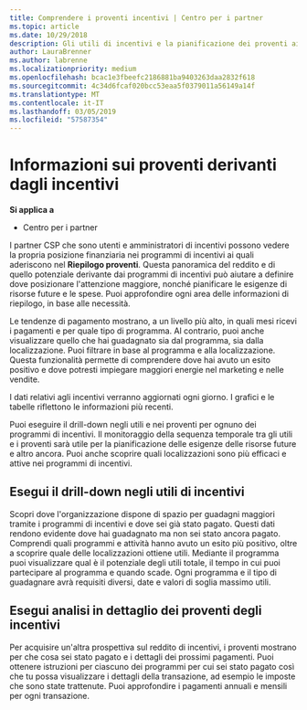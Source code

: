 ```yaml
---
title: Comprendere i proventi incentivi | Centro per i partner
ms.topic: article
ms.date: 10/29/2018
description: Gli utili di incentivi e la pianificazione dei proventi aiuterà la pianificazione futura.
author: LauraBrenner
ms.author: labrenne
ms.localizationpriority: medium
ms.openlocfilehash: bcac1e3fbeefc2186881ba9403263daa2832f618
ms.sourcegitcommit: 4c34d6fcaf020bcc53eaa5f0379011a56149a14f
ms.translationtype: MT
ms.contentlocale: it-IT
ms.lasthandoff: 03/05/2019
ms.locfileid: "57587354"
---
```

# <a name="understand-your-incentive-payouts"></a>Informazioni sui proventi derivanti dagli incentivi

**Si applica a**

-  Centro per i partner


I partner CSP che sono utenti e amministratori di incentivi possono vedere la propria posizione finanziaria nei programmi di incentivi ai quali aderiscono nel **Riepilogo proventi**. Questa panoramica del reddito e di quello potenziale derivante dai programmi di incentivi può aiutare a definire dove posizionare l'attenzione maggiore, nonché pianificare le esigenze di risorse future e le spese. Puoi approfondire ogni area delle informazioni di riepilogo, in base alle necessità. 

Le tendenze di pagamento mostrano, a un livello più alto, in quali mesi ricevi i pagamenti e per quale tipo di programma. Al contrario, puoi anche visualizzare quello che hai guadagnato sia dal programma, sia dalla localizzazione. Puoi filtrare in base al programma e alla localizzazione. Questa funzionalità permette di comprendere dove hai avuto un esito positivo e dove potresti impiegare maggiori energie nel marketing e nelle vendite.

I dati relativi agli incentivi verranno aggiornati ogni giorno. I grafici e le tabelle riflettono le informazioni più recenti.

Puoi eseguire il drill-down negli utili e nei proventi per ognuno dei programmi di incentivi. Il monitoraggio della sequenza temporale tra gli utili e i proventi sarà utile per la pianificazione delle esigenze delle risorse future e altro ancora. Puoi anche scoprire quali localizzazioni sono più efficaci e attive nei programmi di incentivi. 

## <a name="drill-down-on-incentives-earnings"></a>Esegui il drill-down negli utili di incentivi
Scopri dove l'organizzazione dispone di spazio per guadagni maggiori tramite i programmi di incentivi e dove sei già stato pagato. Questi dati rendono evidente dove hai guadagnato ma non sei stato ancora pagato.  Comprendi quali programmi e attività hanno avuto un esito più positivo, oltre a scoprire quale delle localizzazioni ottiene utili. Mediante il programma puoi visualizzare qual è il potenziale degli utili totale, il tempo in cui puoi partecipare al programma e quando scade. Ogni programma e il tipo di guadagnare avrà requisiti diversi, date e valori di soglia massimo utili. 

## <a name="drill-down-on-incentive-payouts"></a>Esegui analisi in dettaglio dei proventi degli incentivi
Per acquisire un'altra prospettiva sul reddito di incentivi, i proventi mostrano per che cosa sei stato pagato e i dettagli dei prossimi pagamenti. Puoi ottenere istruzioni per ciascuno dei programmi per cui sei stato pagato così che tu possa visualizzare i dettagli della transazione, ad esempio le imposte che sono state trattenute. Puoi approfondire i pagamenti annuali e mensili per ogni transazione.